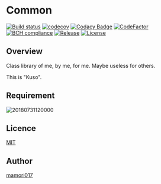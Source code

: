 # Common

[![Build status](https://ci.appveyor.com/api/projects/status/1yi6bho565k8xk6e?svg=true)](https://ci.appveyor.com/project/mamori017/common)
[![codecov](https://codecov.io/gh/mamori017/Common/branch/master/graph/badge.svg)](https://codecov.io/gh/mamori017/Common)
[![Codacy Badge](https://api.codacy.com/project/badge/Grade/52f4177cd33543e099b145191b7f515a)](https://www.codacy.com/app/mamori017/Common?utm_source=github.com&amp;utm_medium=referral&amp;utm_content=mamori017/Common&amp;utm_campaign=Badge_Grade)
[![CodeFactor](https://www.codefactor.io/repository/github/mamori017/common/badge)](https://www.codefactor.io/repository/github/mamori017/common)
[![BCH compliance](https://bettercodehub.com/edge/badge/mamori017/Common?branch=master)](https://bettercodehub.com/)
[![Release](https://img.shields.io/github/release/mamori017/Common.svg)](https://github.com/mamori017/Common/releases/latest)
[![License](https://img.shields.io/github/license/mamori017/Common.svg)](https://github.com/mamori017/Common/blob/master/LICENSE)

## Overview

Class library of me, by me, for me. Maybe useless for others.

This is "Kuso".

## Requirement

![20180731120000](https://cacoo.com/diagrams/hNLPmhZ3hvlOs9tD-43B31.png)

## Licence

[MIT](https://github.com/mamori017/Common/blob/master/LICENSE)

## Author

[mamori017](https://github.com/mamori017)
